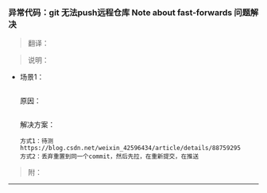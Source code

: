 ### 异常代码：git 无法push远程仓库 Note about fast-forwards 问题解决
>翻译：

>说明：

 * 场景1： 
    ```
    
    ```
    原因：    
    ```
    
    ```
    解决方案：
     ```
     方式1：待测 https://blog.csdn.net/weixin_42596434/article/details/88759295
     方式2：丢弃重置到同一个commit，然后先拉，在重新提交，在推送
     ```
>附： 
- - -
